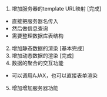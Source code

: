 1. 增加服务器的template URL映射 [完成]
- 直接把服务器名传入
- 然后做信息查询
- 需要整理数据库表结构
2. 增加静态数据的渲染 [基本完成]
3. 增加动态数据的渲染 [完成]
4. 数据的聚合的交互功能
- 可以调用AJAX，也可以直接表单渲染
5. 增加增加服务器功能